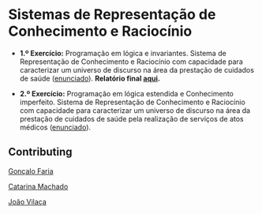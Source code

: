 # Sistemas de Representação de Conhecimento e Raciocínio

* **1.º Exercício:** Programação em lógica e invariantes. Sistema de Representação de Conhecimento e Raciocínio com capacidade para caracterizar um universo de discurso na área da prestação de cuidados de saúde ([enunciado](https://github.com/catarinamachado/SRCR/blob/master/exercicio1/exercicio1.pdf)).
**Relatório final [aqui](https://github.com/catarinamachado/SRCR/blob/master/Relatorio_exercicio1.pdf).**


* **2.º Exercício:** Programação em lógica estendida e Conhecimento imperfeito. Sistema de Representação de Conhecimento e Raciocínio com capacidade para caracterizar um universo de discurso na área da prestação de cuidados de saúde pela realização de serviços de atos médicos ([enunciado](https://github.com/catarinamachado/SRCR/blob/master/exercicio2/exercicio2.pdf)).



## Contributing

[Gonçalo Faria](https://github.com/Goncalo-Faria)

[Catarina Machado](https://github.com/catarinamachado)

[João Vilaça](https://github.com/machadovilaca)

